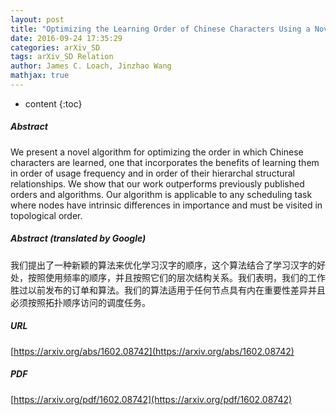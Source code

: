 ```yaml
---
layout: post
title: "Optimizing the Learning Order of Chinese Characters Using a Novel Topological Sort Algorithm"
date: 2016-09-24 17:35:29
categories: arXiv_SD
tags: arXiv_SD Relation
author: James C. Loach, Jinzhao Wang
mathjax: true
---
```


* content
{:toc}

##### Abstract
We present a novel algorithm for optimizing the order in which Chinese characters are learned, one that incorporates the benefits of learning them in order of usage frequency and in order of their hierarchal structural relationships. We show that our work outperforms previously published orders and algorithms. Our algorithm is applicable to any scheduling task where nodes have intrinsic differences in importance and must be visited in topological order.

##### Abstract (translated by Google)
我们提出了一种新颖的算法来优化学习汉字的顺序，这个算法结合了学习汉字的好处，按照使用频率的顺序，并且按照它们的层次结构关系。我们表明，我们的工作胜过以前发布的订单和算法。我们的算法适用于任何节点具有内在重要性差异并且必须按照拓扑顺序访问的调度任务。

##### URL
[https://arxiv.org/abs/1602.08742](https://arxiv.org/abs/1602.08742)

##### PDF
[https://arxiv.org/pdf/1602.08742](https://arxiv.org/pdf/1602.08742)


